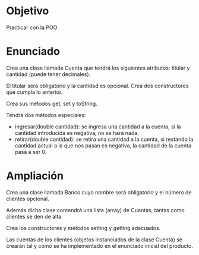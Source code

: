 # Objetivo

Practicar con la POO

# Enunciado

Crea una clase llamada Cuenta que tendrá los siguientes atributos: titular y cantidad (puede tener decimales).

El titular será obligatorio y la cantidad es opcional. Crea dos constructores que cumpla lo anterior.

Crea sus métodos get, set y toString.

Tendrá dos métodos especiales:

- ingresar(double cantidad): se ingresa una cantidad a la cuenta, si la cantidad introducida es negativa, no se hará nada.
- retirar(double cantidad): se retira una cantidad a la cuenta, si restando la cantidad actual a la que nos pasan es negativa, la cantidad de la cuenta pasa a ser 0.

# Ampliación

Crea una clase llamada Banco cuyo nombre será obligatorio y el número de clientes opcional. 

Además dicha clase contendrá una lista (array) de Cuentas, tantas como clientes se den de alta. 

Crea los constructores y métodos setting y getting adecuados.

Las cuentas de los clientes (objetos instanciados de la clase Cuenta) se crearán tal y como se ha implementado en el enunciado inicial del producto.





